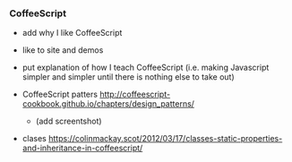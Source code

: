 ### CoffeeScript

- add why I like CoffeeScript
- like to site and demos
- put explanation of how I teach CoffeeScript (i.e. making Javascript simpler and simpler until there is nothing else to take out)


- CoffeeScript patters http://coffeescript-cookbook.github.io/chapters/design_patterns/
    - (add screentshot)
- clases  https://colinmackay.scot/2012/03/17/classes-static-properties-and-inheritance-in-coffeescript/
